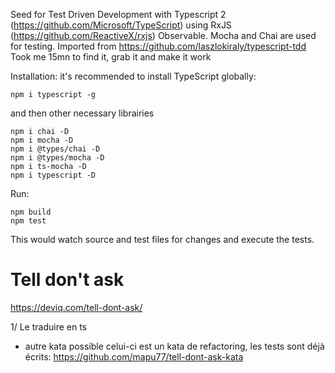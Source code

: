 Seed for Test Driven Development with Typescript 2 (https://github.com/Microsoft/TypeScript) using RxJS (https://github.com/ReactiveX/rxjs) Observable.
Mocha and Chai are used for testing.
Imported from https://github.com/laszlokiraly/typescript-tdd
Took me 15mn to find it, grab it and make it work

Installation:
it's recommended to install TypeScript globally:
```
npm i typescript -g
```
and then other necessary librairies
```
npm i chai -D
npm i mocha -D
npm i @types/chai -D
npm i @types/mocha -D
npm i ts-mocha -D
npm i typescript -D
```

Run:
```
npm build
npm test
```

This would watch source and test files for changes and execute the tests.

# Tell don't ask

https://deviq.com/tell-dont-ask/

1/ Le traduire en ts 


- autre kata possible 
celui-ci est un kata de refactoring, les tests sont déjà écrits:
https://github.com/mapu77/tell-dont-ask-kata
